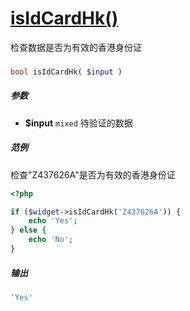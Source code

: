 [isIdCardHk()](http://twinh.github.com/widget/api/isIdCardHk)
=============================================================

检查数据是否为有效的香港身份证

### 
```php
bool isIdCardHk( $input )
```

##### 参数
* **$input** `mixed` 待验证的数据

##### 范例
检查"Z437626A"是否为有效的香港身份证
```php
<?php

if ($widget->isIdCardHk('Z437626A')) {
    echo 'Yes';
} else {
    echo 'No';
}
```
##### 输出
```php
'Yes'
```
